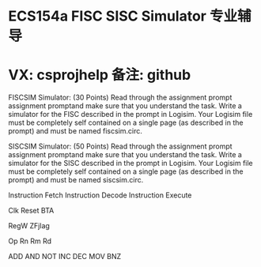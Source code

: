 # ECS154a FISC SISC Simulator 专业辅导
# VX: csprojhelp 备注: github

FISCSIM Simulator: (30 Points) Read through the assignment prompt  assignment promptand make sure that you understand the task. Write a simulator for the FISC described in the prompt in Logisim. Your Logisim file must be completely self contained on a single page (as described in the prompt) and must be named fiscsim.circ. 

SISCSIM Simulator: (50 Points) Read through the assignment prompt  assignment promptand make sure that you understand the task. Write a simulator for the SISC described in the prompt in Logisim. Your Logisim file must be completely self contained on a single page (as described in the prompt) and must be named siscsim.circ.

Instruction Fetch
Instruction Decode
Instruction Execute

Clk
Reset
BTA

RegW
ZFjlag

Op Rn Rm Rd

ADD
AND
NOT
INC
DEC
MOV
BNZ
